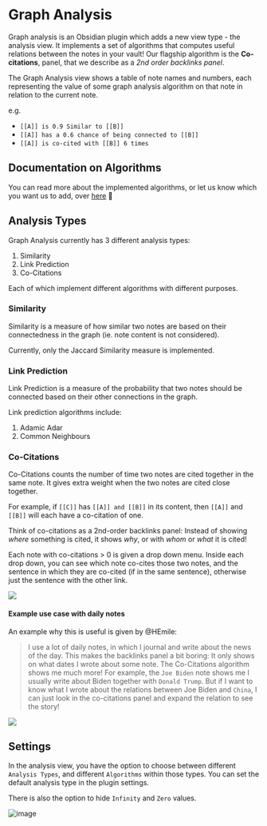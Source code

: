 # Graph Analysis

Graph analysis is an Obsidian plugin which adds a new view type - the analysis
view. It implements a set of algorithms that computes useful relations between
the notes in your vault! Our flagship algorithm is the **Co-citations**, panel,
that we describe as a _2nd order backlinks panel_. 

The Graph Analysis view shows a table of note names and numbers, each representing the value of
some graph analysis algorithm on that note in relation to the current note.

e.g.

- `[[A]] is 0.9 Similar to [[B]]`
- `[[A]] has a 0.6 chance of being connected to [[B]]`
- `[[A]] is co-cited with [[B]] 6 times`

## Documentation on Algorithms

You can read more about the implemented algorithms, or let us know which you want us to add, over [here](https://neo4j.com/docs/graph-data-science/current/algorithms/) 👀

## Analysis Types

Graph Analysis currently has 3 different analysis types:

1. Similarity
2. Link Prediction
3. Co-Citations

Each of which implement different algorithms with different purposes.

### Similarity

Similarity is a measure of how similar two notes are based on their
connectedness in the graph (ie. note content is not considered).

Currently, only the Jaccard Similarity measure is implemented.

### Link Prediction

Link Prediction is a measure of the probability that two notes should be
connected based on their other connections in the graph.

Link prediction algorithms include:

1. Adamic Adar
2. Common Neighbours

### Co-Citations

Co-Citations counts the number of time two notes are cited together in the same
note. It gives extra weight when the two notes are cited close together.

For example, if `[[C]]` has `[[A]] and [[B]]` in its content, then `[[A]]` and
`[[B]]` will each have a co-citation of one.

Think of co-citations as a 2nd-order backlinks panel: Instead of showing _where_ something is cited, it shows _why_, 
or with _whom_ or _what_ it is cited! 

Each note with co-citations > 0 is given a drop down menu. Inside each drop
down, you can see which note co-cites those two notes, and the sentence in which
they are co-cited (if in the same sentence), otherwise just the sentence with
the other link.

![](https://i.imgur.com/9yspOkN.png)

#### Example use case with daily notes
An example why this is useful is given by @HEmile: 
> I use a lot of daily notes, in which I journal and write about the news of the day. 
> This makes the backlinks panel a bit boring: It only shows on what dates I wrote about some note.
> The Co-Citations algorithm shows me much more! 
> For example, the `Joe Biden` note shows me I usually write about Biden together with `Donald Trump`.
> But if I want to know what I wrote about the relations between Joe Biden and `China`,
> I can just look in the co-citations panel and expand the relation to see the story!

![](https://i.imgur.com/tw9xrjq.png)

## Settings
In the analysis view, you have the option to choose between different
`Analysis Types`, and different `Algorithms` within those types. 
You can set the default analysis type in the plugin settings. 

There is also the option to hide `Infinity` and `Zero` values.

![image](https://user-images.githubusercontent.com/70717676/138652879-d8b0e4a7-d70a-44e8-ba3c-67e04f6a8edd.png)
